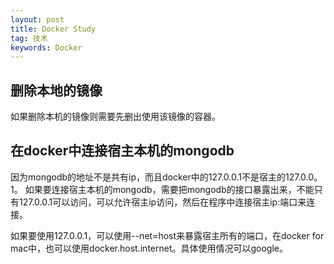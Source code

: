 ```yaml
---
layout: post
title: Docker Study
tag: 技术
keywords: Docker
---
```


## 删除本地的镜像

如果删除本机的镜像则需要先删出使用该镜像的容器。


## 在docker中连接宿主本机的mongodb

因为mongodb的地址不是共有ip，而且docker中的127.0.0.1不是宿主的127.0.0。1。
如果要连接宿主本机的mongodb，需要把mongodb的接口暴露出来，不能只有127.0.0.1可以访问，可以允许宿主ip访问，然后在程序中连接宿主ip:端口来连接。

如果要使用127.0.0.1，可以使用--net=host来暴露宿主所有的端口，在docker for mac中，也可以使用docker.host.internet。具体使用情况可以google。




